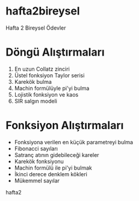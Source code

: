 # hafta2bireysel
 Hafta 2 Bireysel Ödevler

# Döngü Alıştırmaları
<ol>
	<li>En uzun Collatz zinciri</li>
	<li>Üstel fonksiyon Taylor serisi</li>
	<li>Karekök bulma</li>
	<li>Machin formülüyle pi'yi bulma</li>
	<li>Lojistik fonksiyon ve kaos</li>
	<li>SIR salgın modeli</li>
</ol>

# Fonksiyon Alıştırmaları
<ul>
	<li>Fonksiyona verilen en küçük parametreyi bulma</li>
	<li>Fibonacci sayıları</li>
	<li>Satranç atının gidebileceği kareler</li>
	<li>Karekök fonksiyonu</li>
	<li>Machin formülü ile pi'yi bulmak</li>
	<li>İkinci derece denklem kökleri</li>
	<li>Mükemmel sayılar</li>
</ul>

hafta2